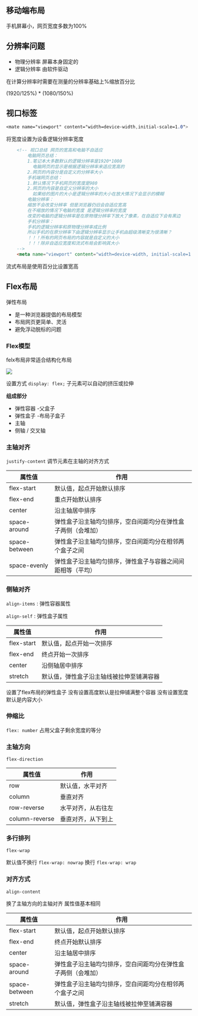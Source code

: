 ## 移动端布局

手机屏幕小，网页宽度多数为100%

## 分辨率问题

- 物理分辨率 屏幕本身固定的
- 逻辑分辨率 由软件驱动

在计算分辨率时需要在测量的分辨率基础上%缩放百分比

(1920/125%) * (1080/150%)

 

## 视口标签

```css
<mate name="viewport" content="width=device-width,initial-scale=1.0">
```

将宽度设置为设备逻辑分辨率宽度

```html
	<!-- 视口总结 网页的宽高和电脑不自适应
        电脑网页总结：
        1.笔记本大多数默认的逻辑分辨率是1920*1080 
          电脑网页的显示是根据逻辑分辨率来适应宽高的
        2.网页的内容分是自定义的分辨率大小
        手机端网页总结：
        1.默认情况下手机网页的宽度是980
        2.网页的内容是自定义分辨率的大小
          如果给的图片的大小是逻辑分辨率的大小在放大情况下会显示的模糊
        电脑分辨率：
        缩放不会改变分辨率 但是浏览器仍旧会自适应宽高
        在不缩放的情况下电脑的宽度 是逻辑分辨率的宽度
        改变的电脑的逻辑分辨率是在原物理分辨率下放大了像素，在自适应下会有黑边
        手机分辨率：
        手机的逻辑分辨率和原物理分辨率成比例 
		所以手机的在原分辨率下由逻辑分辨率显示让手机由超级清晰变为很清晰？
		！！！所有的网页布局的内容就是自定义的大小
		！！！除非自适应宽度和流式布局会影响其大小
    -->
    <meta name="viewport" content="width=device-width, initial-scale=1.0">
```

流式布局是使用百分比设置宽高

## Flex布局

弹性布局

- 是一种浏览器提倡的布局模型
- 布局网页更简单、灵活
- 避免浮动脱标的问题

### Flex模型

felx布局非常适合结构化布局

![](H:\code-note\docs\.vuepress\public\img\flex.png)

设置方式 `display: flex;` 子元素可以自动的挤压或拉伸

**组成部分**

- 弹性容器  -父盒子
- 弹性盒子 -布局子盒子
- 主轴
- 侧轴 / 交叉轴

### 主轴对齐

`justify-content` 调节元素在主轴的对齐方式

| 属性值        | 作用                                                         |
| ------------- | ------------------------------------------------------------ |
| flex-start    | 默认值，起点开始默认排序                                     |
| flex-end      | 重点开始默认排序                                             |
| center        | 沿主轴居中排序                                               |
| space-around  | 弹性盒子沿主轴均匀排序，空白间距均分在弹性盒子两侧（会堆加） |
| space-between | 弹性盒子沿主轴均匀排序，空白间距均分在相邻两个盒子之间       |
| space-evenly  | 弹性盒子沿主轴均匀排序，弹性盒子与容器之间间距相等（平均）   |



### 侧轴对齐

`align-items` : 弹性容器属性

`align-self` : 弹性盒子属性

| 属性值     | 作用                                     |
| ---------- | ---------------------------------------- |
| flex-start | 默认值，起点开始一次排序                 |
| flex-end   | 终点开始一次排序                         |
| center     | 沿侧轴居中排序                           |
| stretch    | 默认值，弹性盒子沿主轴线被拉伸至铺满容器 |

设置了flex布局的弹性盒子 没有设置高度默认是拉伸铺满整个容器 没有设置宽度默认是内容大小

### 伸缩比

`flex: number` 占用父盒子剩余宽度的等分

###  主轴方向

`flex-direction`

| 属性值         | 作用               |
| -------------- | ------------------ |
| row            | 默认值，水平对齐   |
| column         | 垂直对齐           |
| row-reverse    | 水平对齐，从右往左 |
| column-reverse | 垂直对齐，从下到上 |

### 多行排列

`flex-wrap` 

默认值不换行 `flex-wrap: nowrap` 	换行 `flex-wrap: wrap`

### 对齐方式

`align-content`

换了主轴方向的主轴对齐 属性值基本相同

| 属性值        | 作用                                                         |
| ------------- | ------------------------------------------------------------ |
| flex-start    | 默认值，起点开始默认排序                                     |
| flex-end      | 终点开始默认排序                                             |
| center        | 沿主轴居中排序                                               |
| space-around  | 弹性盒子沿主轴均匀排序，空白间距均分在弹性盒子两侧（会堆加） |
| space-between | 弹性盒子沿主轴均匀排序，空白间距均分在相邻两个盒子之间       |
| stretch       | 默认值，弹性盒子沿主轴线被拉伸至铺满容器                     |

























